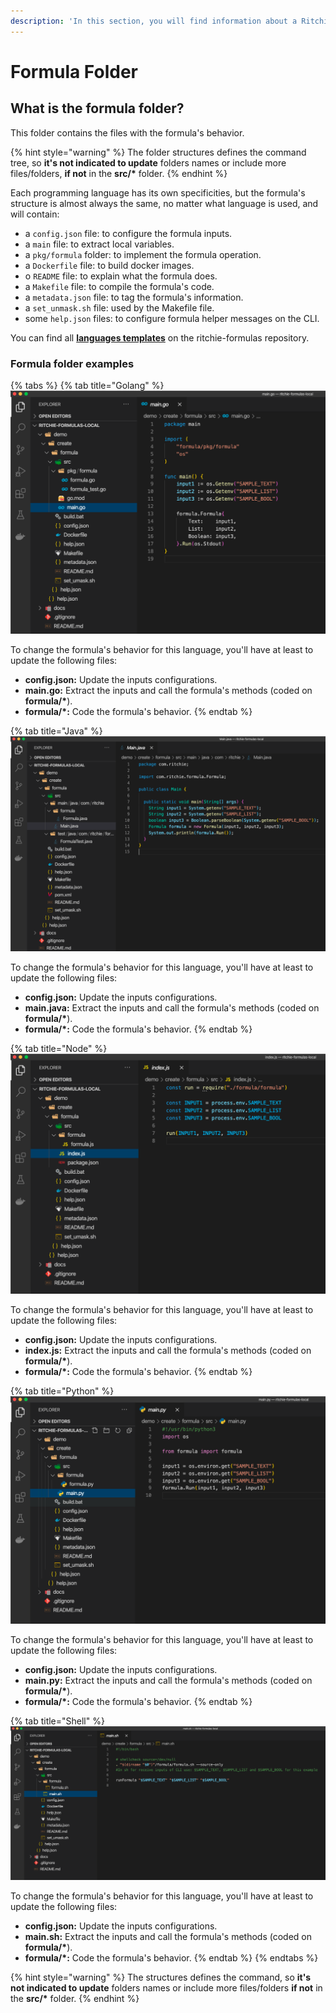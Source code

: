 ```yaml
---
description: 'In this section, you will find information about a Ritchie formula folder.'
---
```


# Formula Folder

## What is the formula folder?

This folder contains the files with the formula's behavior. 

{% hint style="warning" %}
The folder structures defines the command tree, so **it's not indicated to update** folders names or include more files/folders, **if not** in the **src/\*** folder.
{% endhint %}

Each programming language has its own specificities, but the formula's structure is almost always the same, no matter what language is used, and will contain:

* a `config.json` file: to configure the formula inputs. 
* a `main` file: to extract local variables. 
* a `pkg/formula` folder: to implement the formula operation. 
* a `Dockerfile` file: to build docker images. 
* o `README` file: to explain what the formula does. 
* a `Makefile` file: to compile the formula's code. 
* a `metadata.json` file: to tag the formula's information. 
* a `set_unmask.sh` file: used by the Makefile file. 
* some `help.json` files: to configure formula helper messages on the CLI.

You can find all [**languages templates**](https://github.com/ZupIT/ritchie-formulas/tree/master/templates/create_formula/languages) on the ritchie-formulas repository.

### Formula folder examples

{% tabs %}
{% tab title="Golang" %}
![](../../../.gitbook/assets/go.png)

To change the formula's behavior for this language, you'll have at least to update the following files:

* **config.json:** Update the inputs configurations.
* **main.go:** Extract the inputs and call the formula's methods \(coded on **formula/\***\).
* **formula/\*:** Code the formula's behavior.
{% endtab %}

{% tab title="Java" %}
![](../../../.gitbook/assets/java.png)

To change the formula's behavior for this language, you'll have at least to update the following files:

* **config.json:** Update the inputs configurations.
* **main.java:** Extract the inputs and call the formula's methods \(coded on **formula/\***\).
* **formula/\*:** Code the formula's behavior.
{% endtab %}

{% tab title="Node" %}
![](../../../.gitbook/assets/node.png)

To change the formula's behavior for this language, you'll have at least to update the following files:

* **config.json:** Update the inputs configurations.
* **index.js:** Extract the inputs and call the formula's methods \(coded on **formula/\***\).
* **formula/\*:** Code the formula's behavior.
{% endtab %}

{% tab title="Python" %}
![](../../../.gitbook/assets/python.png)

To change the formula's behavior for this language, you'll have at least to update the following files:

* **config.json:** Update the inputs configurations.
* **main.py:** Extract the inputs and call the formula's methods \(coded on **formula/\***\).
* **formula/\*:** Code the formula's behavior.
{% endtab %}

{% tab title="Shell" %}
![](../../../.gitbook/assets/shell.png)

To change the formula's behavior for this language, you'll have at least to update the following files:

* **config.json:** Update the inputs configurations.
* **main.sh:** Extract the inputs and call the formula's methods \(coded on **formula/\***\).
* **formula/\*:** Code the formula's behavior.
{% endtab %}
{% endtabs %}

{% hint style="warning" %}
The structures defines the command, so **it's not indicated to update** folders names or include more files/folders **if not** in the **src/\*** folder.
{% endhint %}

